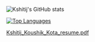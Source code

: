 ![Kshitij's GitHub stats](https://github-readme-stats.vercel.app/api?username=kshitijkota&theme=dark&show_icons=true)

[![Top Languages](https://github-readme-stats.vercel.app/api/top-langs/?username=kshitijkota&layout=compact&theme=dark)](https://github.com/kshitijkota/github-readme-stats)


[Kshitij_Koushik_Kota_resume.pdf](https://github.com/user-attachments/files/17302161/Kshitij_Koushik_Kota_resume.pdf)
